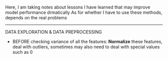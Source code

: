 Here, I am taking notes about lessons I have learned that may improve model performance drmatically
As for whether I have to use these methods, depends on the real problems


***************************************************************

DATA EXPLORATION & DATA PREPROCESSING

* BEFORE checking variance of all the features: <b>Normalize</b> these features, deal with outliers, sometimes may also need to deal with special values such as 0
